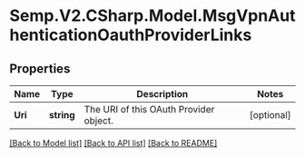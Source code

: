 # Semp.V2.CSharp.Model.MsgVpnAuthenticationOauthProviderLinks
## Properties

Name | Type | Description | Notes
------------ | ------------- | ------------- | -------------
**Uri** | **string** | The URI of this OAuth Provider object. | [optional] 

[[Back to Model list]](../README.md#documentation-for-models) [[Back to API list]](../README.md#documentation-for-api-endpoints) [[Back to README]](../README.md)

